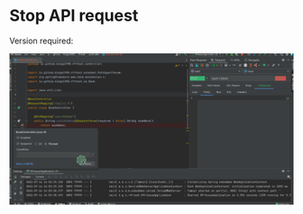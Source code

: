 # Stop API request

Version required:<Badge text="2022.2.2" />


![stopApi](../../../.vuepress/public/img/2022.2.2/stopApi.gif)